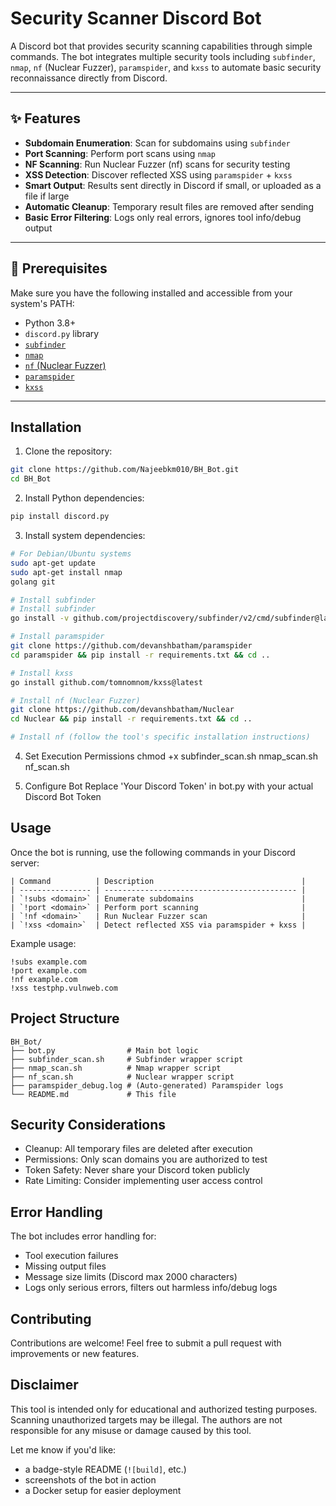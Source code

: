 # Security Scanner Discord Bot

A Discord bot that provides security scanning capabilities through simple commands. The bot integrates multiple security tools including `subfinder`, `nmap`, `nf` (Nuclear Fuzzer), `paramspider`, and `kxss` to automate basic security reconnaissance directly from Discord.

---

## ✨ Features

- **Subdomain Enumeration**: Scan for subdomains using `subfinder`
- **Port Scanning**: Perform port scans using `nmap`
- **NF Scanning**: Run Nuclear Fuzzer (nf) scans for security testing
- **XSS Detection**: Discover reflected XSS using `paramspider` + `kxss`
- **Smart Output**: Results sent directly in Discord if small, or uploaded as a file if large
- **Automatic Cleanup**: Temporary result files are removed after sending
- **Basic Error Filtering**: Logs only real errors, ignores tool info/debug output

---

## 🧰 Prerequisites

Make sure you have the following installed and accessible from your system's PATH:

- Python 3.8+
- `discord.py` library
- [`subfinder`](https://github.com/projectdiscovery/subfinder)
- [`nmap`](https://nmap.org/)
- [`nf` (Nuclear Fuzzer)](https://github.com/devanshbatham/Nuclear)
- [`paramspider`](https://github.com/devanshbatham/paramspider)
- [`kxss`](https://github.com/tomnomnom/kxss)

---

## Installation

1. Clone the repository:
```bash
git clone https://github.com/Najeebkm010/BH_Bot.git
cd BH_Bot
```

2. Install Python dependencies:
```bash
pip install discord.py
```

3. Install system dependencies:
```bash
# For Debian/Ubuntu systems
sudo apt-get update
sudo apt-get install nmap
golang git

# Install subfinder
# Install subfinder
go install -v github.com/projectdiscovery/subfinder/v2/cmd/subfinder@latest

# Install paramspider
git clone https://github.com/devanshbatham/paramspider
cd paramspider && pip install -r requirements.txt && cd ..

# Install kxss
go install github.com/tomnomnom/kxss@latest

# Install nf (Nuclear Fuzzer)
git clone https://github.com/devanshbatham/Nuclear
cd Nuclear && pip install -r requirements.txt && cd ..

# Install nf (follow the tool's specific installation instructions)
```

4. Set Execution Permissions
chmod +x subfinder_scan.sh nmap_scan.sh nf_scan.sh

5. Configure Bot
Replace 'Your Discord Token' in bot.py with your actual Discord Bot Token

## Usage

Once the bot is running, use the following commands in your Discord server:

```
| Command          | Description                                 |
| ---------------- | ------------------------------------------- |
| `!subs <domain>` | Enumerate subdomains                        |
| `!port <domain>` | Perform port scanning                       |
| `!nf <domain>`   | Run Nuclear Fuzzer scan                     |
| `!xss <domain>`  | Detect reflected XSS via paramspider + kxss |
```

Example usage:

```
!subs example.com
!port example.com
!nf example.com
!xss testphp.vulnweb.com
```

## Project Structure

```
BH_Bot/
├── bot.py                # Main bot logic
├── subfinder_scan.sh     # Subfinder wrapper script
├── nmap_scan.sh          # Nmap wrapper script
├── nf_scan.sh            # Nuclear wrapper script
├── paramspider_debug.log # (Auto-generated) Paramspider logs
└── README.md             # This file
```

## Security Considerations

- Cleanup: All temporary files are deleted after execution
- Permissions: Only scan domains you are authorized to test
- Token Safety: Never share your Discord token publicly
- Rate Limiting: Consider implementing user access control

## Error Handling

The bot includes error handling for:
- Tool execution failures
- Missing output files
- Message size limits (Discord max 2000 characters)
- Logs only serious errors, filters out harmless info/debug logs

## Contributing

Contributions are welcome! Feel free to submit a pull request with improvements or new features.

## Disclaimer

This tool is intended only for educational and authorized testing purposes. Scanning unauthorized targets may be illegal. The authors are not responsible for any misuse or damage caused by this tool.


Let me know if you'd like:
- a badge-style README (`![build]`, etc.)
- screenshots of the bot in action
- a Docker setup for easier deployment
